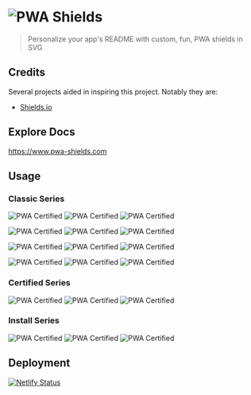 # ![PWA Shields](https://www.pwa-shields.com/site/logo.svg)
> Personalize your app's README with custom, fun, PWA shields in SVG

## Credits
Several projects aided in inspiring this project. Notably they are:

- [Shields.io](https://github.com/badges/shields)

## Explore Docs
<https://www.pwa-shields.com>

## Usage

### Classic Series
![PWA Certified](https://www.pwa-shields.com/series/classic/white/gray.svg)
![PWA Certified](https://www.pwa-shields.com/series/classic/white/purple.svg)
![PWA Certified](https://www.pwa-shields.com/series/classic/white/green.svg)

![PWA Certified](https://www.pwa-shields.com/series/classic/faded/inverse/gray.svg)
![PWA Certified](https://www.pwa-shields.com/series/classic/faded/inverse/purple.svg)
![PWA Certified](https://www.pwa-shields.com/series/classic/faded/inverse/green.svg)

![PWA Certified](https://www.pwa-shields.com/series/classic/faded/white/gray.svg)
![PWA Certified](https://www.pwa-shields.com/series/classic/faded/white/purple.svg)
![PWA Certified](https://www.pwa-shields.com/series/classic/faded/white/green.svg)

![PWA Certified](https://www.pwa-shields.com/series/classic/solid/gray.svg)
![PWA Certified](https://www.pwa-shields.com/series/classic/solid/purple.svg)
![PWA Certified](https://www.pwa-shields.com/series/classic/solid/green.svg)

### Certified Series
![PWA Certified](https://www.pwa-shields.com/series/certified/gray.svg)
![PWA Certified](https://www.pwa-shields.com/series/certified/purple.svg)
![PWA Certified](https://www.pwa-shields.com/series/certified/green.svg)

### Install Series
![PWA Certified](https://www.pwa-shields.com/series/install/gray.svg)
![PWA Certified](https://www.pwa-shields.com/series/install/purple.svg)
![PWA Certified](https://www.pwa-shields.com/series/install/green.svg)

## Deployment
[![Netlify Status](https://api.netlify.com/api/v1/badges/6b847872-2e80-45dd-8dc0-5490bd7d6acd/deploy-status)](https://app.netlify.com/sites/rtd-pwa-shields/deploys)
